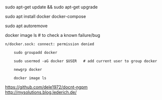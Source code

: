 sudo apt-get update && sudo apt-get upgrade

sudo apt install docker docker-compose

sudo apt autoremove

docker image ls		# to check a known failure/bug

	n/docker.sock: connect: permission denied

		sudo groupadd docker

		sudo usermod -aG docker $USER	# add current user to group docker

		newgrp docker

		docker image ls

https://github.com/dele1972/docnt-ngpm
http://mysolutions.blog.lederich.de/
